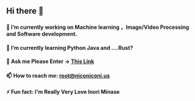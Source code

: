 ## Hi there 👋



#### 🔭 I’m currently working on Machine learning ，Image/Video Processing and Software development.
 
#### 🌱 I’m currently learning Python Java and ....Rust?
  
#### 💬 Ask me Please Enter → [This Link](https://blog.yazawaniko.com/index.php/white-1.html "This Link")
 
#### 📫 How to reach me: root@niconiconi.us

<!--#### 😄 My Sweetheart: 👉 [Moe-MCU](https://github.com/Moe-MCU "Moe-MCU") -->


#### ⚡ Fun fact: I'm Really Very Love Inori Minase


